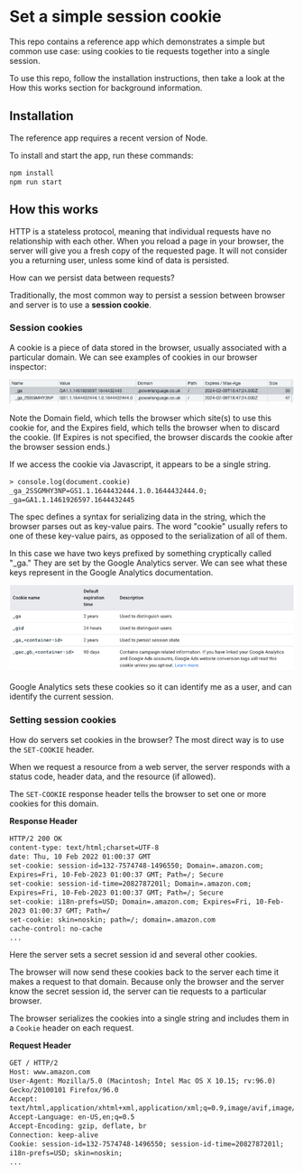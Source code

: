 # Set a simple session cookie

This repo contains a reference app which demonstrates a simple but common use case: using cookies to tie requests together into a single session. 

To use this repo, follow the installation instructions, then take a look at the How this works section for background information.

## Installation

The reference app requires a recent version of Node.

To install and start the app, run these commands:

```
npm install
npm run start
```

## How this works

HTTP is a stateless protocol, meaning that individual requests have no relationship with each other. When you reload a page in your browser, the server will give you a fresh copy of the requested page. It will not consider you a returning user, unless some kind of data is persisted. 

How can we persist data between requests?

Traditionally, the most common way to persist a session between browser and server is to use a **session cookie**.

### Session cookies

A cookie is a piece of data stored in the browser, usually associated with a particular domain. We can see examples of cookies in our browser inspector:

![](wordle_cookies.png?raw=true)

Note the Domain field, which tells the browser which site(s) to use this cookie for, and the Expires field, which tells the browser when to discard the cookie. (If Expires is not specified, the browser discards the cookie after the browser session ends.)

If we access the cookie via Javascript, it appears to be a single string.

```
> console.log(document.cookie)
_ga_2SSGMHY3NP=GS1.1.1644432444.1.0.1644432444.0; _ga=GA1.1.1461926597.1644432445
```

The spec defines a syntax for serializing data in the string, which the browser parses out as key-value pairs. The word "cookie" usually refers to one of these key-value pairs, as opposed to the serialization of all of them.

In this case we have two keys prefixed by something cryptically called "\_ga." They are set by the Google Analytics server. We can see what these keys represent in the Google Analytics documentation.

![](ga_cookie_names.png?raw=true)

Google Analytics sets these cookies so it can identify me as a user, and can identify the current session. 

### Setting session cookies

How do servers set cookies in the browser? The most direct way is to use the `SET-COOKIE` header.

When we request a resource from a web server, the server responds with a status code, header data, and the resource (if allowed). 

The `SET-COOKIE` response header tells the browser to set one or more cookies for this domain. 

**Response Header**
```
HTTP/2 200 OK
content-type: text/html;charset=UTF-8
date: Thu, 10 Feb 2022 01:00:37 GMT
set-cookie: session-id=132-7574748-1496550; Domain=.amazon.com; Expires=Fri, 10-Feb-2023 01:00:37 GMT; Path=/; Secure
set-cookie: session-id-time=2082787201l; Domain=.amazon.com; Expires=Fri, 10-Feb-2023 01:00:37 GMT; Path=/; Secure
set-cookie: i18n-prefs=USD; Domain=.amazon.com; Expires=Fri, 10-Feb-2023 01:00:37 GMT; Path=/
set-cookie: skin=noskin; path=/; domain=.amazon.com
cache-control: no-cache
...
```

Here the server sets a secret session id and several other cookies.

The browser will now send these cookies back to the server each time it makes a request to that domain. Because only the browser and the server know the secret session id, the server can tie requests to a particular browser. 

The browser serializes the cookies into a single string and includes them in a `Cookie` header on each request.

**Request Header**
```
GET / HTTP/2
Host: www.amazon.com
User-Agent: Mozilla/5.0 (Macintosh; Intel Mac OS X 10.15; rv:96.0) Gecko/20100101 Firefox/96.0
Accept: text/html,application/xhtml+xml,application/xml;q=0.9,image/avif,image/webp,*/*;q=0.8
Accept-Language: en-US,en;q=0.5
Accept-Encoding: gzip, deflate, br
Connection: keep-alive
Cookie: session-id=132-7574748-1496550; session-id-time=2082787201l; i18n-prefs=USD; skin=noskin;
...
```


